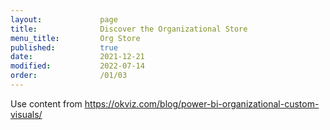 ```yaml
---
layout:             page
title:              Discover the Organizational Store
menu_title:         Org Store
published:          true
date:               2021-12-21
modified:           2022-07-14
order:              /01/03
---
```

<todo assign="daniele">Use content from https://okviz.com/blog/power-bi-organizational-custom-visuals/</todo>